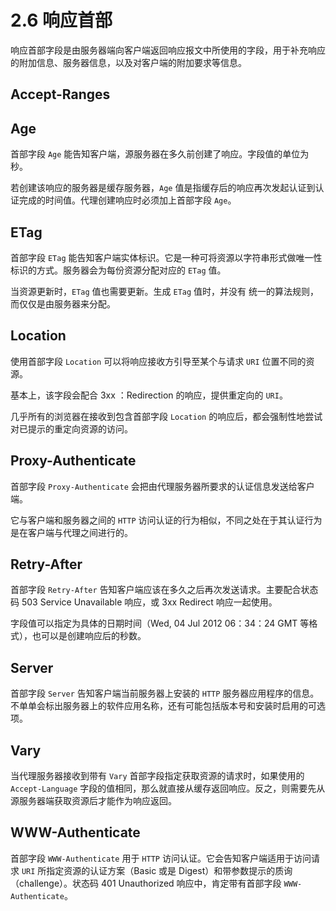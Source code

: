 # 2.6 响应首部

响应首部字段是由服务器端向客户端返回响应报文中所使用的字段，用于补充响应的附加信息、服务器信息，以及对客户端的附加要求等信息。

## Accept-Ranges

## Age

首部字段 `Age` 能告知客户端，源服务器在多久前创建了响应。字段值的单位为秒。 

若创建该响应的服务器是缓存服务器，`Age` 值是指缓存后的响应再次发起认证到认证完成的时间值。代理创建响应时必须加上首部字段 `Age`。

## ETag

首部字段 `ETag` 能告知客户端实体标识。它是一种可将资源以字符串形式做唯一性标识的方式。服务器会为每份资源分配对应的 `ETag` 值。

当资源更新时，`ETag` 值也需要更新。生成 `ETag` 值时，并没有 统一的算法规则，而仅仅是由服务器来分配。

## Location

使用首部字段 `Location` 可以将响应接收方引导至某个与请求 `URI` 位置不同的资源。 

基本上，该字段会配合 3xx ：Redirection 的响应，提供重定向的 `URI`。 

几乎所有的浏览器在接收到包含首部字段 `Location` 的响应后，都会强制性地尝试对已提示的重定向资源的访问。

## Proxy-Authenticate

首部字段 `Proxy-Authenticate` 会把由代理服务器所要求的认证信息发送给客户端。 

它与客户端和服务器之间的 `HTTP` 访问认证的行为相似，不同之处在于其认证行为是在客户端与代理之间进行的。

## Retry-After

首部字段 `Retry-After` 告知客户端应该在多久之后再次发送请求。主要配合状态码 503 Service Unavailable 响应，或 3xx Redirect 响应一起使用。

字段值可以指定为具体的日期时间（Wed, 04 Jul 2012 06：34：24 GMT 等格式），也可以是创建响应后的秒数。

## Server

首部字段 `Server` 告知客户端当前服务器上安装的 `HTTP` 服务器应用程序的信息。不单单会标出服务器上的软件应用名称，还有可能包括版本号和安装时启用的可选项。

## Vary

当代理服务器接收到带有 `Vary` 首部字段指定获取资源的请求时，如果使用的 `Accept-Language` 字段的值相同，那么就直接从缓存返回响应。反之，则需要先从源服务器端获取资源后才能作为响应返回。

## WWW-Authenticate

首部字段 `WWW-Authenticate` 用于 `HTTP` 访问认证。它会告知客户端适用于访问请求 `URI` 所指定资源的认证方案（Basic 或是 Digest）和带参数提示的质询（challenge）。状态码 401 Unauthorized 响应中，肯定带有首部字段 `WWW-Authenticate`。